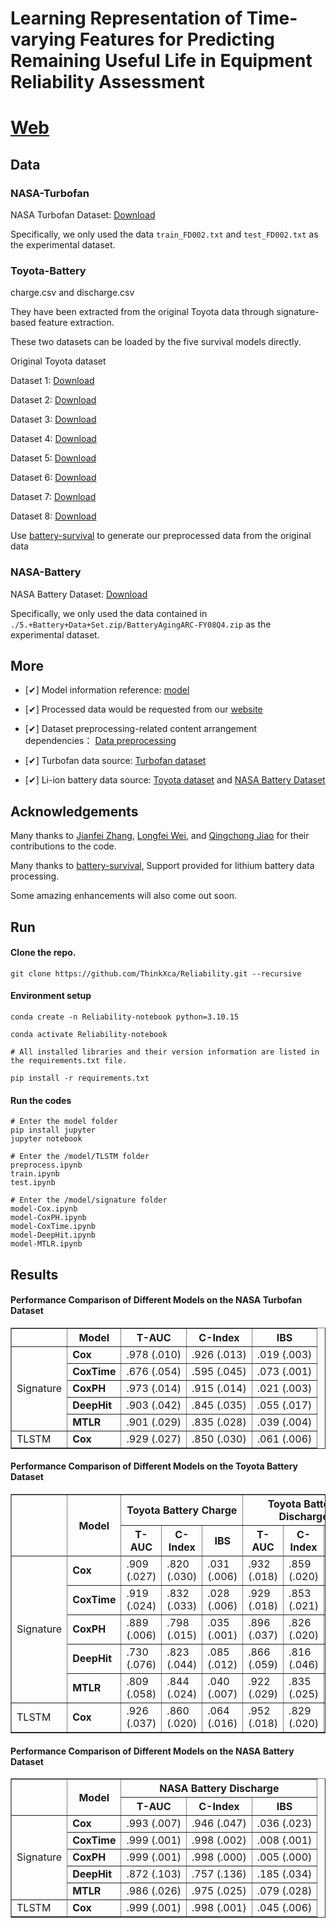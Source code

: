 <div>
  <h1>Learning Representation of Time-varying Features for Predicting Remaining Useful Life in Equipment Reliability Assessment</h1>

# [Web](https://thinkx.ca/research/reliability) 


## Data


### NASA-Turbofan

<p>NASA Turbofan Dataset: <a href="https://phm-datasets.s3.amazonaws.com/NASA/6.+Turbofan+Engine+Degradation+Simulation+Data+Set.zip">Download</a></p> 

<p>Specifically, we only used the data <code>train_FD002.txt</code> and <code>test_FD002.txt</code> as the experimental dataset.</p>



### Toyota-Battery

<p>charge.csv and discharge.csv</p>

<p>They have been extracted from the original Toyota data through signature-based feature extraction.</p>
<p>These two datasets can be loaded by the five survival models directly.</p>


<p>Original Toyota dataset</p>

Dataset 1: <a href="https://data.matr.io/1/api/v1/file/5c86c0b5fa2ede00015ddf66/download">Download</a>

Dataset 2: <a href="https://data.matr.io/1/api/v1/file/5c86bf13fa2ede00015ddd82/download">Download</a>

Dataset 3: <a href="https://data.matr.io/1/api/v1/file/5c86bd64fa2ede00015ddbb2/download">Download</a>

Dataset 4: <a href="https://data.matr.io/1/api/v1/file/5dcef689110002c7215b2e63/download">Download</a>

Dataset 5: <a href="https://data.matr.io/1/api/v1/file/5dceef1e110002c7215b28d6/download">Download</a>

Dataset 6: <a href="https://data.matr.io/1/api/v1/file/5dcef6fb110002c7215b304a/download">Download</a>

Dataset 7: <a href="https://data.matr.io/1/api/v1/file/5dceefa6110002c7215b2aa9/download">Download</a>

Dataset 8: <a href="https://data.matr.io/1/api/v1/file/5dcef152110002c7215b2c90/download">Download</a>

<p>Use <a href="https://github.com/Rasheed19/battery-survival">battery-survival</a> to generate our preprocessed data from the original data</p>



### NASA-Battery

<p>NASA Battery Dataset: <a href="https://phm-datasets.s3.amazonaws.com/NASA/5.+Battery+Data+Set.zip">Download</a></p> 

<p>Specifically, we only used the data contained in <code>./5.+Battery+Data+Set.zip/BatteryAgingARC-FY08Q4.zip</code> as the experimental dataset.</p>



## More

- [✔] Model information reference: <a href="https://github.com/georgehc/survival-intro">model</a>

- [✔] Processed data would be requested from our <a href="https://thinkx.ca">website</a>

- [✔] Dataset preprocessing-related content arrangement dependencies： <a href="https://www.sciencedirect.com/science/article/pii/S2666546824001319">Data preprocessing</a>

- [✔] Turbofan data source: <a href="https://phm-datasets.s3.amazonaws.com/NASA/6.+Turbofan+Engine+Degradation+Simulation+Data+Set.zip">Turbofan dataset</a>

- [✔] Li-ion battery data source: <a href="https://data.matr.io/1/.">Toyota dataset</a> and 
  <a href="https://phm-datasets.s3.amazonaws.com/NASA/5.+Battery+Data+Set.zip">NASA Battery Dataset</a>

  

## Acknowledgements

<p>Many thanks to <a href="https://github.com/jianfeizhang">Jianfei Zhang</a>, <a href="https://github.com/wei872">Longfei Wei</a>, and <a href="https://github.com/qingchongjiao">Qingchong Jiao</a> for their contributions to the code.</p>

<p>Many thanks to <a href="https://github.com/Rasheed19/battery-survival">battery-survival</a>, Support provided for lithium battery data processing.</p>

<p>Some amazing enhancements will also come out soon.</p>




## Run


#### Clone the repo.
```
git clone https://github.com/ThinkXca/Reliability.git --recursive
```

#### Environment setup 
```
conda create -n Reliability-notebook python=3.10.15

conda activate Reliability-notebook

# All installed libraries and their version information are listed in the requirements.txt file. 

pip install -r requirements.txt
```

#### Run the codes
```
# Enter the model folder
pip install jupyter
jupyter notebook

# Enter the /model/TLSTM folder
preprocess.ipynb
train.ipynb
test.ipynb

# Enter the /model/signature folder
model-Cox.ipynb
model-CoxPH.ipynb
model-CoxTime.ipynb
model-DeepHit.ipynb
model-MTLR.ipynb

```



## Results

#### Performance Comparison of Different Models on the NASA Turbofan Dataset

<table border="1">
  <tr>
     <th>  </th>
    <th>Model</th>
    <th>T-AUC</th>
    <th>C-Index</th>
    <th>IBS</th>
  </tr>
  <tr>
    <td rowspan="5">Signature</td>
    <td><b>Cox</b></td>
    <td>.978 (.010)</td>
    <td>.926 (.013)</td>
    <td>.019 (.003)</td>
  </tr>
  <tr>
    <td><b>CoxTime</b></td>
    <td>.676 (.054)</td>
    <td>.595 (.045)</td>
    <td>.073 (.001)</td>
  </tr>
  <tr>
    <td><b>CoxPH</b></td>
    <td>.973 (.014)</td>
    <td>.915 (.014)</td>
    <td>.021 (.003)</td>
  </tr>
  <tr>
    <td><b>DeepHit</b></td>
    <td>.903 (.042)</td>
    <td>.845 (.035)</td>
    <td>.055 (.017)</td>
  </tr>
  <tr>
    <td><b>MTLR</b></td>
    <td>.901 (.029)</td>
    <td>.835 (.028)</td>
    <td>.039 (.004)</td>
  </tr>
  <tr>
    <td>TLSTM</td>
    <td><b>Cox</b></td>
    <td>.929 (.027)</td>
    <td>.850 (.030)</td>
    <td>.061 (.006)</td>
  </tr>
</table>


#### Performance Comparison of Different Models on the Toyota Battery Dataset

<table border="1">
  <tr>
    <th rowspan="2"></th>
    <th rowspan="2">Model</th>
    <th colspan="3">Toyota Battery Charge</th>
    <th colspan="3">Toyota Battery Discharge</th>
  </tr>
  <tr>
    <th>T-AUC</th>
    <th>C-Index</th>
    <th>IBS</th>
    <th>T-AUC</th>
    <th>C-Index</th>
    <th>IBS</th>
  </tr>
  <tr>
    <td rowspan="5">Signature</td>
    <td><b>Cox</b></td>
    <td>.909 (.027)</td>
    <td>.820 (.030)</td>
    <td>.031 (.006)</td>
    <td>.932 (.018)</td>
    <td>.859 (.020)</td>
    <td>.048 (.008)</td>
  </tr>
  <tr>
    <td><b>CoxTime</b></td>
    <td>.919 (.024)</td>
    <td>.832 (.033)</td>
    <td>.028 (.006)</td>
    <td>.929 (.018)</td>
    <td>.853 (.021)</td>
    <td>.051 (.009)</td>
  </tr>
  <tr>
    <td><b>CoxPH</b></td>
    <td>.889 (.006)</td>
    <td>.798 (.015)</td>
    <td>.035 (.001)</td>
    <td>.896 (.037)</td>
    <td>.826 (.020)</td>
    <td>.056 (.012)</td>
  </tr>
  <tr>
    <td><b>DeepHit</b></td>
    <td>.730 (.076)</td>
    <td>.823 (.044)</td>
    <td>.085 (.012)</td>
    <td>.866 (.059)</td>
    <td>.816 (.046)</td>
    <td>.076 (.020)</td>
  </tr>
  <tr>
    <td><b>MTLR</b></td>
    <td>.809 (.058)</td>
    <td>.844 (.024)</td>
    <td>.040 (.007)</td>
    <td>.922 (.029)</td>
    <td>.835 (.025)</td>
    <td>.051 (.009)</td>
  </tr>
  <tr>
    <td>TLSTM</td>
    <td><b>Cox</b></td>
    <td>.926 (.037)</td>
    <td>.860 (.020)</td>
    <td>.064 (.016)</td>
    <td>.952 (.018)</td>
    <td>.829 (.020)</td>
    <td>.068 (.008)</td>
  </tr>
</table>


#### Performance Comparison of Different Models on the NASA Battery Dataset
<table border="1">
  <tr>
    <th rowspan="2"></th>
    <th rowspan="2">Model</th>
    <th colspan="3">NASA Battery Discharge</th>
  </tr>
  <tr>
    <th>T-AUC</th>
    <th>C-Index</th>
    <th>IBS</th>
  </tr>
  <tr>
    <td rowspan="5">Signature</td>
    <td><b>Cox</b></td>
    <td>.993 (.007)</td>
    <td>.946 (.047)</td>
    <td>.036 (.023)</td>
  </tr>
  <tr>
    <td><b>CoxTime</b></td>
    <td>.999 (.001)</td>
    <td>.998 (.002)</td>
    <td>.008 (.001)</td>
  </tr>
  <tr>
    <td><b>CoxPH</b></td>
    <td>.999 (.001)</td>
    <td>.998 (.000)</td>
    <td>.005 (.000)</td>
  </tr>
  <tr>
    <td><b>DeepHit</b></td>
    <td>.872 (.103)</td>
    <td>.757 (.136)</td>
    <td>.185 (.034)</td>
  </tr>
  <tr>
    <td><b>MTLR</b></td>
    <td>.986 (.026)</td>
    <td>.975 (.025)</td>
    <td>.079 (.028)</td>
  </tr>
  <tr>
    <td>TLSTM</td>
    <td><b>Cox</b></td>
    <td>.999 (.001)</td>
    <td>.998 (.001)</td>
    <td>.045 (.006)</td>
  </tr>
</table>
